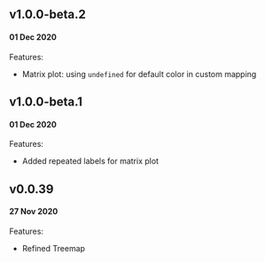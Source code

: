 ## v1.0.0-beta.2
#### 01 Dec 2020

Features:

- Matrix plot: using `undefined` for default color in custom mapping

## v1.0.0-beta.1
#### 01 Dec 2020

Features:

- Added repeated labels for matrix plot

## v0.0.39
#### 27 Nov 2020

Features:
- Refined Treemap
